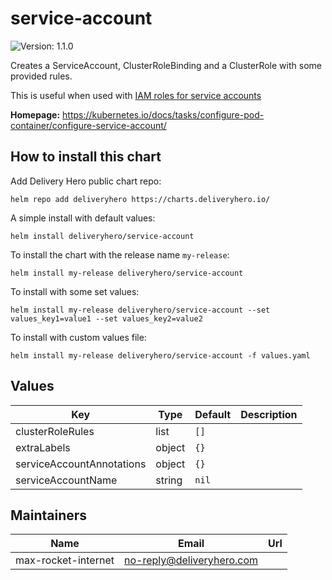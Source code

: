 # service-account

![Version: 1.1.0](https://img.shields.io/badge/Version-1.1.0-informational?style=flat-square)

Creates a ServiceAccount, ClusterRoleBinding and a ClusterRole with some provided rules.

This is useful when used with [IAM roles for service accounts](https://docs.aws.amazon.com/eks/latest/userguide/iam-roles-for-service-accounts.html)

**Homepage:** <https://kubernetes.io/docs/tasks/configure-pod-container/configure-service-account/>

## How to install this chart

Add Delivery Hero public chart repo:

```console
helm repo add deliveryhero https://charts.deliveryhero.io/
```

A simple install with default values:

```console
helm install deliveryhero/service-account
```

To install the chart with the release name `my-release`:

```console
helm install my-release deliveryhero/service-account
```

To install with some set values:

```console
helm install my-release deliveryhero/service-account --set values_key1=value1 --set values_key2=value2
```

To install with custom values file:

```console
helm install my-release deliveryhero/service-account -f values.yaml
```

## Values

| Key | Type | Default | Description |
|-----|------|---------|-------------|
| clusterRoleRules | list | `[]` |  |
| extraLabels | object | `{}` |  |
| serviceAccountAnnotations | object | `{}` |  |
| serviceAccountName | string | `nil` |  |

## Maintainers

| Name | Email | Url |
| ---- | ------ | --- |
| max-rocket-internet | <no-reply@deliveryhero.com> |  |
